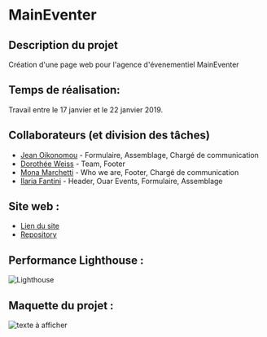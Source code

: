 # MainEventer

## Description du projet

Création d'une page web pour l'agence d'évenementiel MainEventer


## Temps de réalisation:

Travail entre le 17 janvier et le 22 janvier 2019.


## Collaborateurs (et division des tâches)

* [Jean Oikonomou](https://github.com/Jean-OIKONOMOU)    - Formulaire, Assemblage, Chargé de communication
* [Dorothée Weiss](https://github.com/Doropro)           - Team, Footer 
* [Mona Marchetti](https://github.com/MonaMarchetti)     - Who we are, Footer, Chargé de communication
* [Ilaria Fantini](https://github.com/IlariaFa)          - Header, Ouar Events, Formulaire, Assemblage

## Site web :

- [Lien du site](https://jean-oikonomou.github.io/MainEventer/)
- [Repository](https://github.com/Jean-OIKONOMOU/MainEventer)

## Performance Lighthouse : 
![Lighthouse](https://contattafiles.s3.us-west-1.amazonaws.com/tnt14094/HuBEJHbfWeflsvT/LighthouseRatings.png)

## Maquette du projet :
![texte à  afficher](https://github.com/becodeorg/BXL-Johnson-3.9/blob/master/Projets/MainEventer/assets/images/Maquette.jpg?raw=true)
